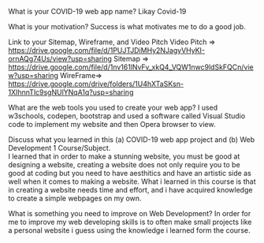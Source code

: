 What is your COVID-19 web app name?
  Likay Covid-19
  
What is your motivation?
  Success is what motivates me to do a good job.
  
Link to your Sitemap, Wireframe, and Video Pitch
  Video Pitch => https://drive.google.com/file/d/1PUJTJDiMHy2NJagyVHyKI-ornAQg74Us/view?usp=sharing
  Sitemap => https://drive.google.com/file/d/1nv161lNvFv_xkQ4_VQW1nwc9ldSkFQCn/view?usp=sharing
  WireFrame=> https://drive.google.com/drive/folders/1U4hXTaSKsn-1XIhnnTlc9sgNUlYNqA1q?usp=sharing
  
What are the web tools you used to create your web app?
  I used w3schools, codepen, bootstrap and used a software called Visual Studio code to implement my website and then Opera browser to view.
  
Discuss what you learned in this (a) COVID-19 web app project and (b) Web Development 1 Course/Subject.  
  I learned that in order to make a stunning website, you must be good at designing a website, creating a website does not only require you to be good at 
  coding but you need to have aesthitics and have an artistic side as well when it comes to making a website.  What i learned in this course is that
  in creating a website needs time and effort, and i have acquired knowledge to create a simple webpages on my own.

What is something you need to improve on Web Development?
  In order for me to improve my web developing skills is to often make small projects like a personal website i guess using the knowledge i learned form the course.
